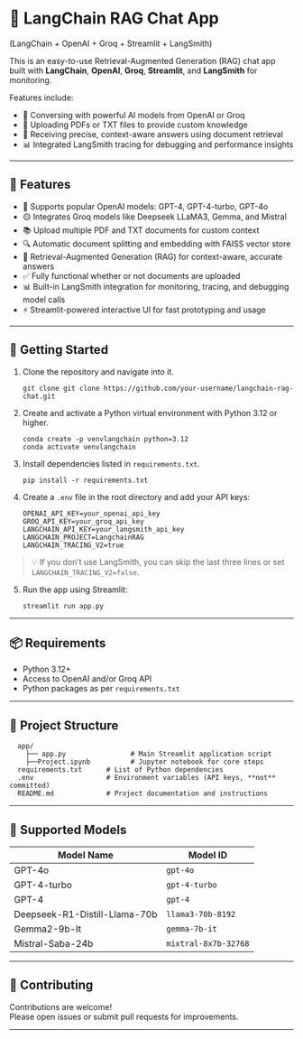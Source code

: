# 💬 LangChain RAG Chat App  
(LangChain + OpenAI + Groq + Streamlit + LangSmith)

This is an easy-to-use Retrieval-Augmented Generation (RAG) chat app built with **LangChain**, **OpenAI**, **Groq**, **Streamlit**, and **LangSmith** for monitoring.

Features include:  
- 💬 Conversing with powerful AI models from OpenAI or Groq  
- 📄 Uploading PDFs or TXT files to provide custom knowledge  
- 🧠 Receiving precise, context-aware answers using document retrieval  
- 📊 Integrated LangSmith tracing for debugging and performance insights  

---

## 🧰 Features

- 🔷 Supports popular OpenAI models: GPT-4, GPT-4-turbo, GPT-4o  
- 🟡 Integrates Groq models like Deepseek LLaMA3, Gemma, and Mistral  
- 📚 Upload multiple PDF and TXT documents for custom context  
- 🔍 Automatic document splitting and embedding with FAISS vector store  
- 🧠 Retrieval-Augmented Generation (RAG) for context-aware, accurate answers  
- ✅ Fully functional whether or not documents are uploaded  
- 📊 Built-in LangSmith integration for monitoring, tracing, and debugging model calls  
- ⚡ Streamlit-powered interactive UI for fast prototyping and usage  


---

## 🚀 Getting Started

1. Clone the repository and navigate into it.
   
   ```
   git clone git clone https://github.com/your-username/langchain-rag-chat.git
   ```

2. Create and activate a Python virtual environment with Python 3.12 or higher.
   
   ```
   conda create -p venvlangchain python=3.12
   conda activate venvlangchain
   ```

3. Install dependencies listed in `requirements.txt`.
   
    ```
    pip install -r requirements.txt
    ```

4. Create a `.env` file in the root directory and add your API keys:

    ```
    OPENAI_API_KEY=your_openai_api_key
    GROQ_API_KEY=your_groq_api_key
    LANGCHAIN_API_KEY=your_langsmith_api_key
    LANGCHAIN_PROJECT=LangchainRAG
    LANGCHAIN_TRACING_V2=true
    ```

> 💡 If you don’t use LangSmith, you can skip the last three lines or set `LANGCHAIN_TRACING_V2=false`.

5. Run the app using Streamlit:

    ```
    streamlit run app.py
    ```

---

## 📦 Requirements

- Python 3.12+
- Access to OpenAI and/or Groq API
- Python packages as per `requirements.txt`

---

## 📁 Project Structure
```
  app/
    ├── app.py                # Main Streamlit application script
    ├──Project.ipynb          # Jupyter notebook for core steps
  requirements.txt      # List of Python dependencies
  .env                  # Environment variables (API keys, **not** committed)
  README.md             # Project documentation and instructions
```
---

## 🤖 Supported Models

| Model Name                    | Model ID              |
|------------------------------|-----------------------|
| GPT-4o                       | `gpt-4o`              |
| GPT-4-turbo                  | `gpt-4-turbo`         |
| GPT-4                        | `gpt-4`               |
| Deepseek-R1-Distill-Llama-70b| `llama3-70b-8192`     |
| Gemma2-9b-It                 | `gemma-7b-it`         |
| Mistral-Saba-24b             | `mixtral-8x7b-32768`  |


---

## 🤝 Contributing

Contributions are welcome!  
Please open issues or submit pull requests for improvements.

---
